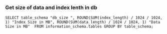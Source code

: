 ### Get size of data and index lenth in db

```
SELECT table_schema "db_size ", ROUND(SUM(index_length) / 1024 / 1024, 1) "Index Size in MB", ROUND(SUM(data_length) / 1024 / 1024, 1) "Data Size in MB"  FROM information_schema.tables GROUP BY table_schema;
```
